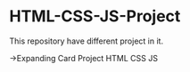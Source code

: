 # HTML-CSS-JS-Project
This repository have different project in it.

->Expanding Card Project HTML CSS JS
